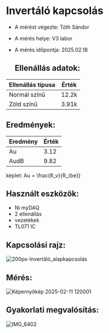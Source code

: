 # Invertáló kapcsolás

- A mérést végezte: Tóth Sándor      
- A mérés helye: V3 labor
- A mérés időpontja: 2025.02.18

  ## Ellenállás adatok:
| Ellenállás típusa    | Érték  | 
|----------------------|--------|
| Normál színű         | 12.2k  |
| Zöld színű           | 3.91k  |

## Eredmények:
| Eredmény | Érték |
|----------------------|--------|
| Au                   | 3.12   |
| AudB                 | 9.82   |

képlet:
Au = \frac{R_v}{R_{be}}


## Használt eszközök:
- Ni myDAQ
- 2 ellenállás
- vezetékek
- TL071 IC

## Kapcsolási rajz:
![200px-Invertáló_alapkapcsolás](https://github.com/user-attachments/assets/591e7511-cca6-4bd8-b31b-6d1a7a3e10c5)

## Mérés:
![Képernyőkép 2025-02-11 120001](https://github.com/user-attachments/assets/4fba8cc2-a1e6-417a-a35d-4aaa7df61ff8)

## Gyakorlati megvalósítás:
![IMG_6402](https://github.com/user-attachments/assets/4b7c9370-30be-43de-96ca-449c94e7589b)
